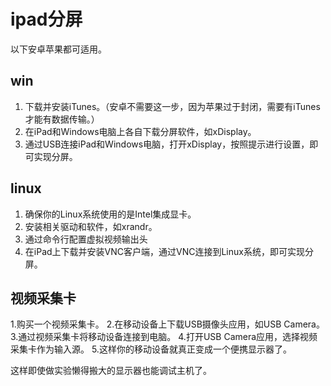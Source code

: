 # ipad分屏

以下安卓苹果都可适用。

## win

1. 下载并安装iTunes。（安卓不需要这一步，因为苹果过于封闭，需要有iTunes才能有数据传输。）
2. 在iPad和Windows电脑上各自下载分屏软件，如xDisplay。
3. 通过USB连接iPad和Windows电脑，打开xDisplay，按照提示进行设置，即可实现分屏。


## linux

1. 确保你的Linux系统使用的是Intel集成显卡。
2. 安装相关驱动和软件，如xrandr。
3. 通过命令行配置虚拟视频输出头
4. 在iPad上下载并安装VNC客户端，通过VNC连接到Linux系统，即可实现分屏。


## 视频采集卡

1.购买一个视频采集卡。
2.在移动设备上下载USB摄像头应用，如USB Camera。
3.通过视频采集卡将移动设备连接到电脑。
4.打开USB Camera应用，选择视频采集卡作为输入源。
5.这样你的移动设备就真正变成一个便携显示器了。

这样即使做实验懒得搬大的显示器也能调试主机了。